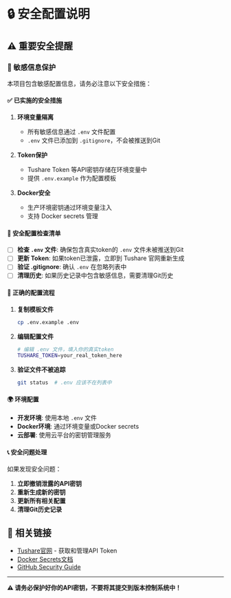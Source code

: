 # 🔒 安全配置说明

## ⚠️ 重要安全提醒

### 🔑 敏感信息保护

本项目包含敏感配置信息，请务必注意以下安全措施：

#### ✅ 已实施的安全措施

1. **环境变量隔离**
   - 所有敏感信息通过 `.env` 文件配置
   - `.env` 文件已添加到 `.gitignore`，不会被推送到Git

2. **Token保护**
   - Tushare Token 等API密钥存储在环境变量中
   - 提供 `.env.example` 作为配置模板

3. **Docker安全**
   - 生产环境密钥通过环境变量注入
   - 支持 Docker secrets 管理

#### 🚨 安全配置检查清单

- [ ] **检查 `.env` 文件**: 确保包含真实token的 `.env` 文件未被推送到Git
- [ ] **更新 Token**: 如果token已泄露，立即到 Tushare 官网重新生成
- [ ] **验证 .gitignore**: 确认 `.env` 在忽略列表中
- [ ] **清理历史**: 如果历史记录中包含敏感信息，需要清理Git历史

#### 🔧 正确的配置流程

1. **复制模板文件**
   ```bash
   cp .env.example .env
   ```

2. **编辑配置文件**
   ```bash
   # 编辑 .env 文件，填入你的真实token
   TUSHARE_TOKEN=your_real_token_here
   ```

3. **验证文件不被追踪**
   ```bash
   git status  # .env 应该不在列表中
   ```

#### 🌍 环境配置

- **开发环境**: 使用本地 `.env` 文件
- **Docker环境**: 通过环境变量或Docker secrets
- **云部署**: 使用云平台的密钥管理服务

#### 📞 安全问题处理

如果发现安全问题：

1. **立即撤销泄露的API密钥**
2. **重新生成新的密钥**
3. **更新所有相关配置**
4. **清理Git历史记录**

## 🔗 相关链接

- [Tushare官网](https://tushare.pro) - 获取和管理API Token
- [Docker Secrets文档](https://docs.docker.com/engine/swarm/secrets/)
- [GitHub Security Guide](https://docs.github.com/en/code-security)

---

**⚠️ 请务必保护好你的API密钥，不要将其提交到版本控制系统中！**